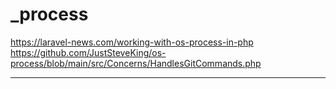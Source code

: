 # _process

<!-- Contenuto migrato da _docs/_process.txt -->


https://laravel-news.com/working-with-os-process-in-php
https://github.com/JustSteveKing/os-process/blob/main/src/Concerns/HandlesGitCommands.php

------------------------------------